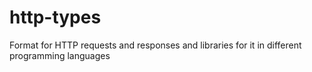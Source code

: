 # http-types
Format for HTTP requests and responses and libraries for it in different programming languages
